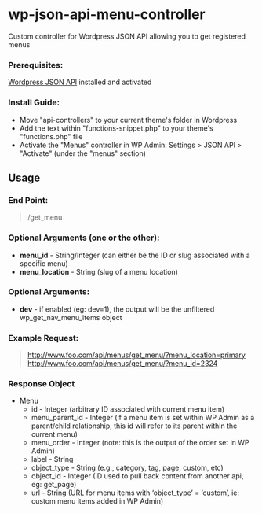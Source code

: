 wp-json-api-menu-controller
===========================

Custom controller for Wordpress JSON API allowing you to get registered menus


### Prerequisites:
[Wordpress JSON API](http://wordpress.org/plugins/json-api/) installed and activated

### Install Guide:
* Move "api-controllers" to your current theme's folder in Wordpress
* Add the text within "functions-snippet.php" to your theme's "functions.php" file
* Activate the "Menus" controller in WP Admin: Settings > JSON API > "Activate" (under the "menus" section)

## Usage

### End Point:
> /get_menu
 

### Optional Arguments (one or the other):
* **menu_id** - String/Integer (can either be the ID or slug associated with a specific menu)
* **menu_location** -  String (slug of a menu location)

### Optional Arguments:
* **dev** - if enabled (eg: dev=1), the output will be the unfiltered wp_get_nav_menu_items object

### Example Request:
> http://www.foo.com/api/menus/get_menu/?menu_location=primary
> http://www.foo.com/api/menus/get_menu/?menu_id=2324

### Response Object
* Menu
    * id - Integer (arbitrary ID associated with current menu item)
    * menu_parent_id - Integer (if a menu item is set within WP Admin as a parent/child relationship, this id will refer to its parent within the current menu)
    * menu_order - Integer  (note: this is the output of the order set in WP Admin)
    * label - String 
    * object_type - String (e.g., category, tag, page, custom, etc)
    * object_id - Integer (ID used to pull back content from another api, eg: get_page)
    * url - String (URL for menu items with ‘object_type’ = ‘custom’, ie: custom menu items added in WP Admin)

